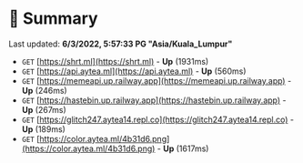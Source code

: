 # 📖 Summary
Last updated: **6/3/2022, 5:57:33 PG "Asia/Kuala_Lumpur"**

- `GET` [https://shrt.ml](https://shrt.ml) - **Up** (1931ms)
- `GET` [https://api.aytea.ml](https://api.aytea.ml) - **Up** (560ms)
- `GET` [https://memeapi.up.railway.app](https://memeapi.up.railway.app) - **Up** (246ms)
- `GET` [https://hastebin.up.railway.app](https://hastebin.up.railway.app) - **Up** (267ms)
- `GET` [https://glitch247.aytea14.repl.co](https://glitch247.aytea14.repl.co) - **Up** (189ms)
- `GET` [https://color.aytea.ml/4b31d6.png](https://color.aytea.ml/4b31d6.png) - **Up** (1617ms)
